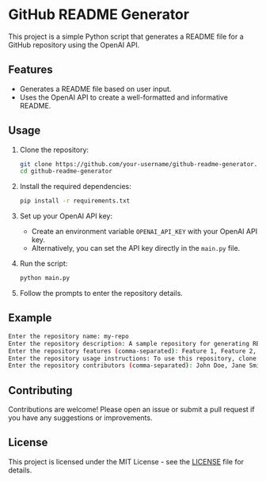 # GitHub README Generator

This project is a simple Python script that generates a README file for a GitHub repository using the OpenAI API.

## Features

- Generates a README file based on user input.
- Uses the OpenAI API to create a well-formatted and informative README.

## Usage

1. Clone the repository:

   ```sh
   git clone https://github.com/your-username/github-readme-generator.git
   cd github-readme-generator
   ```

2. Install the required dependencies:

   ```sh
   pip install -r requirements.txt
   ```

3. Set up your OpenAI API key:

   - Create an environment variable `OPENAI_API_KEY` with your OpenAI API key.
   - Alternatively, you can set the API key directly in the `main.py` file.

4. Run the script:

   ```sh
   python main.py
   ```

5. Follow the prompts to enter the repository details.

## Example

```sh
Enter the repository name: my-repo
Enter the repository description: A sample repository for generating README files.
Enter the repository features (comma-separated): Feature 1, Feature 2, Feature 3
Enter the repository usage instructions: To use this repository, clone it and run the script.
Enter the repository contributors (comma-separated): John Doe, Jane Smith
```

## Contributing

Contributions are welcome! Please open an issue or submit a pull request if you have any suggestions or improvements.

## License

This project is licensed under the MIT License - see the [LICENSE](LICENSE) file for details.

